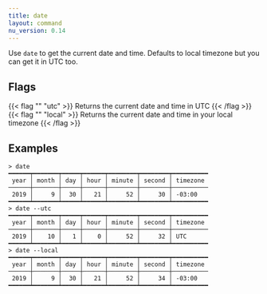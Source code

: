 ```yaml
---
title: date
layout: command
nu_version: 0.14
---
```


Use `date` to get the current date and time. Defaults to local timezone but you can get it in UTC too.

## Flags

{{< flag "" "utc" >}}
Returns the current date and time in UTC
{{< /flag >}}
{{< flag "" "local" >}}
Returns the current date and time in your local timezone
{{< /flag >}}

## Examples

```shell
> date
━━━━━━┯━━━━━━━┯━━━━━┯━━━━━━┯━━━━━━━━┯━━━━━━━━┯━━━━━━━━━━
 year │ month │ day │ hour │ minute │ second │ timezone
──────┼───────┼─────┼──────┼────────┼────────┼──────────
 2019 │     9 │  30 │   21 │     52 │     30 │ -03:00
━━━━━━┷━━━━━━━┷━━━━━┷━━━━━━┷━━━━━━━━┷━━━━━━━━┷━━━━━━━━━━
> date --utc
━━━━━━┯━━━━━━━┯━━━━━┯━━━━━━┯━━━━━━━━┯━━━━━━━━┯━━━━━━━━━━
 year │ month │ day │ hour │ minute │ second │ timezone
──────┼───────┼─────┼──────┼────────┼────────┼──────────
 2019 │    10 │   1 │    0 │     52 │     32 │ UTC
━━━━━━┷━━━━━━━┷━━━━━┷━━━━━━┷━━━━━━━━┷━━━━━━━━┷━━━━━━━━━━
> date --local
━━━━━━┯━━━━━━━┯━━━━━┯━━━━━━┯━━━━━━━━┯━━━━━━━━┯━━━━━━━━━━
 year │ month │ day │ hour │ minute │ second │ timezone
──────┼───────┼─────┼──────┼────────┼────────┼──────────
 2019 │     9 │  30 │   21 │     52 │     34 │ -03:00
━━━━━━┷━━━━━━━┷━━━━━┷━━━━━━┷━━━━━━━━┷━━━━━━━━┷━━━━━━━━━━
```
